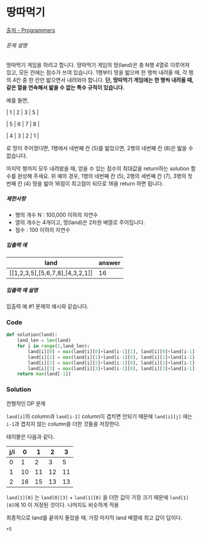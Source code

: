 # 땅따먹기

[출처 - Programmers](https://programmers.co.kr/learn/courses/30/lessons/12913)

###### 문제 설명

땅따먹기 게임을 하려고 합니다. 땅따먹기 게임의 땅(land)은 총 N행 4열로 이루어져 있고, 모든 칸에는 점수가 쓰여 있습니다. 1행부터 땅을 밟으며 한 행씩 내려올 때, 각 행의 4칸 중 한 칸만 밟으면서 내려와야 합니다. **단, 땅따먹기 게임에는 한 행씩 내려올 때, 같은 열을 연속해서 밟을 수 없는 특수 규칙이 있습니다.**

예를 들면,

| 1 | 2 | 3 | 5 |

| 5 | 6 | 7 | 8 |

| 4 | 3 | 2 | 1 |

로 땅이 주어졌다면, 1행에서 네번째 칸 (5)를 밟았으면, 2행의 네번째 칸 (8)은 밟을 수 없습니다.

마지막 행까지 모두 내려왔을 때, 얻을 수 있는 점수의 최대값을 return하는 solution 함수를 완성해 주세요. 위 예의 경우, 1행의 네번째 칸 (5), 2행의 세번째 칸 (7), 3행의 첫번째 칸 (4) 땅을 밟아 16점이 최고점이 되므로 16을 return 하면 됩니다.

##### 제한사항

- 행의 개수 N : 100,000 이하의 자연수
- 열의 개수는 4개이고, 땅(land)은 2차원 배열로 주어집니다.
- 점수 : 100 이하의 자연수

##### 입출력 예

| land                            | answer |
| ------------------------------- | ------ |
| [[1,2,3,5],[5,6,7,8],[4,3,2,1]] | 16     |

##### 입출력 예 설명

입출력 예 #1
문제의 예시와 같습니다.



### Code

```python
def solution(land):
    land_len = len(land)
    for i in range(1,land_len):
        land[i][0] = max(land[i][0]+land[i-1][1], land[i][0]+land[i-1][2], land[i][0]+land[i-1][3])
        land[i][1] = max(land[i][1]+land[i-1][0], land[i][1]+land[i-1][2], land[i][1]+land[i-1][3])
        land[i][2] = max(land[i][2]+land[i-1][0], land[i][2]+land[i-1][1], land[i][2]+land[i-1][3])
        land[i][3] = max(land[i][3]+land[i-1][0], land[i][3]+land[i-1][2], land[i][3]+land[i-1][1])
    return max(land[-1])
```

### Solution

전형적인 DP 문제

`land[i]`의 column과 `land[i-1]` column이 겹치면 안되기 때문에 `land[i][j]` 에는 `i-1`과 겹치지 않는 column을 더한 것들을 저장한다.

테이블은 다음과 같다.

| j/i  | 0    | 1    | 2    | 3    |
| ---- | ---- | ---- | ---- | ---- |
| 0    | 1    | 2    | 3    | 5    |
| 1    | 10   | 11   | 12   | 11   |
| 2    | 16   | 15   | 13   | 13   |

`land[1][0]` 는 `land[0][3]` + `land[1][0]` 을 더한 값이 가장 크기 때문에 `land[1][0]`에 10 이 저장된 것이다. 나머지도 비슷하게 적용

최종적으로 land를 끝까지 돌았을 때, 가장 마지막 land 배열에 최고 값이 답이다.



`+5`

